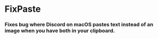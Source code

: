 # FixPaste

### Fixes bug where Discord on macOS pastes text instead of an image when you have both in your clipboard.
